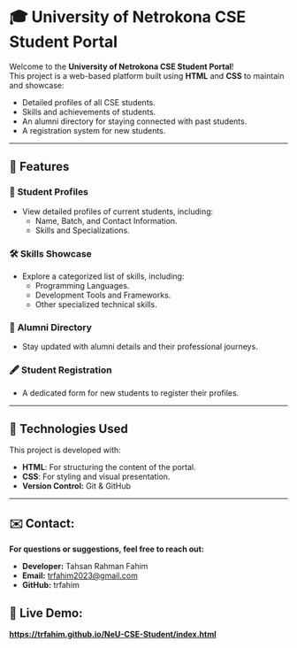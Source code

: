 # 🎓 University of Netrokona CSE Student Portal  

Welcome to the **University of Netrokona CSE Student Portal**!  
This project is a web-based platform built using **HTML** and **CSS** to maintain and showcase:  
- Detailed profiles of all CSE students.  
- Skills and achievements of students.  
- An alumni directory for staying connected with past students.  
- A registration system for new students.  

---

## 🌟 Features  

### 📝 **Student Profiles**  
- View detailed profiles of current students, including:  
  - Name, Batch, and Contact Information.  
  - Skills and Specializations.  

### 🛠️ **Skills Showcase**  
- Explore a categorized list of skills, including:  
  - Programming Languages.  
  - Development Tools and Frameworks.  
  - Other specialized technical skills.  

### 🎉 **Alumni Directory**  
- Stay updated with alumni details and their professional journeys.  

### 🖋️ **Student Registration**  
- A dedicated form for new students to register their profiles.  

---

## 🔧 Technologies Used  

This project is developed with:  
- **HTML**: For structuring the content of the portal.  
- **CSS**: For styling and visual presentation.
- **Version Control:** Git & GitHub  

---

## ✉️ Contact:
**For questions or suggestions, feel free to reach out:**

- **Developer:** Tahsan Rahman Fahim
- **Email:** trfahim2023@gmail.com
- **GitHub:** trfahim

## 🚀 Live Demo:
**https://trfahim.github.io/NeU-CSE-Student/index.html**

   
